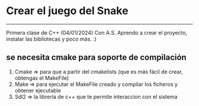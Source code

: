 # Crear el juego del Snake
---
Primera clase de C++ (04/01/2024)
Con A.S.
 Aprendo a crear el proyecto, instalar las bibliotecas y poco más. :)

## se necesita cmake para soporte de compilación
1. Cmake => para que a partir del cmakelists (que es más fácil de crear, obtengas el MakeFile)
2. Make => para ejecutar el MakeFile creado y compilar los ficheros y obtener ejecutable
3. Sdl2 => la librería de c++ que te permite interaccion con el sistema
